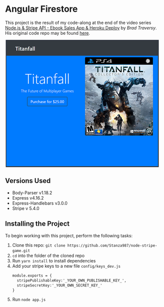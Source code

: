 # Angular Firestore
This project is the result of my code-along at the end of the video series [Node.js & Stripe API - Ebook Sales App & Heroku Deploy](https://www.youtube.com/watch?v=QT3_zT97_1g) by *Brad Traversy*.  His original code repo may be found [here](https://github.com/bradtraversy/ebookseller).

<p align="center">
    <img width="500" height="415" src="./public/img/homepage.png"><br>
</p>

## Versions Used
* Body-Parser v1.18.2
* Express v4.16.2
* Express-Handlebars v3.0.0
* Stripe v 5.4.0

## Installing the Project
To begin working with this project, perform the following tasks:

1. Clone this repo: `git clone https://github.com/Stanza987/node-stripe-game.git`
1. `cd` into the folder of the cloned repo
1. Run `yarn install` to install dependencies
1. Add your stripe keys to a new file `config/keys_dev.js`
    ````
    module.exports = {
      stripePublishableKey:'_YOUR_OWN_PUBLISHABLE_KEY_',
      stripeSecretKey:'_YOUR_OWN_SECRET_KEY_'
    }
    ````
1. Run `node app.js`
